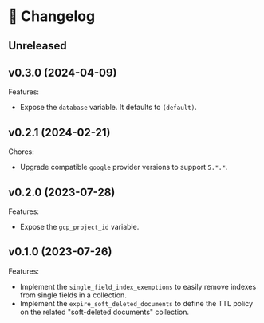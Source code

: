 # 🔖 Changelog

## Unreleased

## v0.3.0 (2024-04-09)

Features:

- Expose the `database` variable. It defaults to `(default)`.

## v0.2.1 (2024-02-21)

Chores:

- Upgrade compatible `google` provider versions to support `5.*.*`.

## v0.2.0 (2023-07-28)

Features:

- Expose the `gcp_project_id` variable.

## v0.1.0 (2023-07-26)

Features:

- Implement the `single_field_index_exemptions` to easily remove indexes from single fields in a collection.
- Implement the `expire_soft_deleted_documents` to define the TTL policy on the related "soft-deleted documents" collection.
